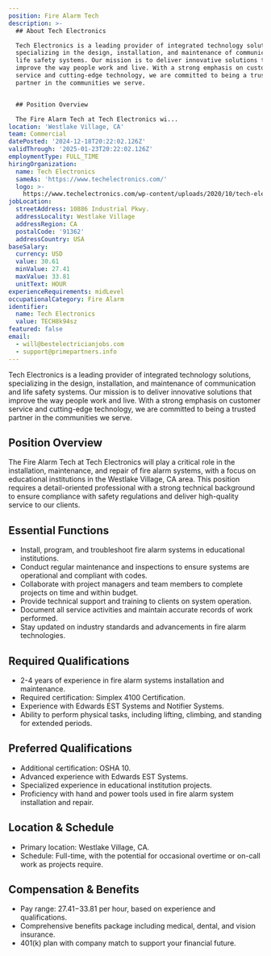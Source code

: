 ```yaml
---
position: Fire Alarm Tech
description: >-
  ## About Tech Electronics

  Tech Electronics is a leading provider of integrated technology solutions,
  specializing in the design, installation, and maintenance of communication and
  life safety systems. Our mission is to deliver innovative solutions that
  improve the way people work and live. With a strong emphasis on customer
  service and cutting-edge technology, we are committed to being a trusted
  partner in the communities we serve.


  ## Position Overview

  The Fire Alarm Tech at Tech Electronics wi...
location: 'Westlake Village, CA'
team: Commercial
datePosted: '2024-12-18T20:22:02.126Z'
validThrough: '2025-01-23T20:22:02.126Z'
employmentType: FULL_TIME
hiringOrganization:
  name: Tech Electronics
  sameAs: 'https://www.techelectronics.com/'
  logo: >-
    https://www.techelectronics.com/wp-content/uploads/2020/10/tech-electronics-logo.png
jobLocation:
  streetAddress: 10886 Industrial Pkwy.
  addressLocality: Westlake Village
  addressRegion: CA
  postalCode: '91362'
  addressCountry: USA
baseSalary:
  currency: USD
  value: 30.61
  minValue: 27.41
  maxValue: 33.81
  unitText: HOUR
experienceRequirements: midLevel
occupationalCategory: Fire Alarm
identifier:
  name: Tech Electronics
  value: TECH8k94sz
featured: false
email:
  - will@bestelectricianjobs.com
  - support@primepartners.info
---
```



Tech Electronics is a leading provider of integrated technology solutions, specializing in the design, installation, and maintenance of communication and life safety systems. Our mission is to deliver innovative solutions that improve the way people work and live. With a strong emphasis on customer service and cutting-edge technology, we are committed to being a trusted partner in the communities we serve.

## Position Overview
The Fire Alarm Tech at Tech Electronics will play a critical role in the installation, maintenance, and repair of fire alarm systems, with a focus on educational institutions in the Westlake Village, CA area. This position requires a detail-oriented professional with a strong technical background to ensure compliance with safety regulations and deliver high-quality service to our clients.

## Essential Functions
- Install, program, and troubleshoot fire alarm systems in educational institutions.
- Conduct regular maintenance and inspections to ensure systems are operational and compliant with codes.
- Collaborate with project managers and team members to complete projects on time and within budget.
- Provide technical support and training to clients on system operation.
- Document all service activities and maintain accurate records of work performed.
- Stay updated on industry standards and advancements in fire alarm technologies.

## Required Qualifications
- 2-4 years of experience in fire alarm systems installation and maintenance.
- Required certification: Simplex 4100 Certification.
- Experience with Edwards EST Systems and Notifier Systems.
- Ability to perform physical tasks, including lifting, climbing, and standing for extended periods.

## Preferred Qualifications
- Additional certification: OSHA 10.
- Advanced experience with Edwards EST Systems.
- Specialized experience in educational institution projects.
- Proficiency with hand and power tools used in fire alarm system installation and repair.

## Location & Schedule
- Primary location: Westlake Village, CA.
- Schedule: Full-time, with the potential for occasional overtime or on-call work as projects require.

## Compensation & Benefits
- Pay range: $27.41-$33.81 per hour, based on experience and qualifications.
- Comprehensive benefits package including medical, dental, and vision insurance.
- 401(k) plan with company match to support your financial future.